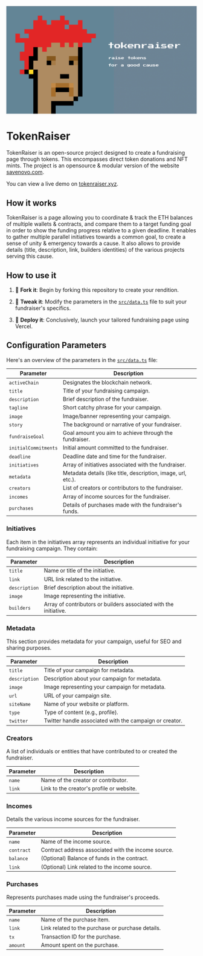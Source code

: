 ![tokenraiser](https://github.com/gwendall/tokenraiser/blob/main/public/banner.png?raw=true)
# TokenRaiser

TokenRaiser is an open-source project designed to create a fundraising page through tokens. This encompasses direct token donations and NFT mints. The project is an opensource & modular version of the website [savenovo.com](https://savenovo.com).

You can view a live demo on [tokenraiser.xyz](https://tokenraiser.xyz).

## How it works

TokenRaiser is a page allowing you to coordinate & track the ETH balances of multiple wallets & contracts, and compare them to a target funding goal in order to show the funding progress relative to a given deadline. It enables to gather multiple parallel initiatives towards a common goal, to create a sense of unity & emergency towards a cause. It also allows to provide details (title, description, link, builders identities) of the various projects serving this cause.

## How to use it
1. 🍴 **Fork it**: Begin by forking this repository to create your rendition.

2. 🔧 **Tweak it**: Modify the parameters in the [`src/data.ts`](./src/data.ts) file to suit your fundraiser's specifics.

3. 🚀 **Deploy it**: Conclusively, launch your tailored fundraising page using Vercel.

## Configuration Parameters
Here's an overview of the parameters in the [`src/data.ts`](./src/data.ts) file:

| Parameter            | Description                                                         |
|----------------------|---------------------------------------------------------------------|
| `activeChain`        | Designates the blockchain network.                                  |
| `title`              | Title of your fundraising campaign.                                 |
| `description`        | Brief description of the fundraiser.                                |
| `tagline`            | Short catchy phrase for your campaign.                              |
| `image`              | Image/banner representing your campaign.                            |
| `story`              | The background or narrative of your fundraiser.                     |
| `fundraiseGoal`      | Goal amount you aim to achieve through the fundraiser.              |
| `initialCommitments` | Initial amount committed to the fundraiser.                         |
| `deadline`           | Deadline date and time for the fundraiser.                          |
| `initiatives`        | Array of initiatives associated with the fundraiser.                |
| `metadata`           | Metadata details (like title, description, image, url, etc.).       |
| `creators`           | List of creators or contributors to the fundraiser.                 |
| `incomes`            | Array of income sources for the fundraiser.                         |
| `purchases`          | Details of purchases made with the fundraiser's funds.              |


### Initiatives
Each item in the initiatives array represents an individual initiative for your fundraising campaign. They contain:

| Parameter     | Description                                                   |
|---------------|---------------------------------------------------------------|
| `title`       | Name or title of the initiative.                               |
| `link`        | URL link related to the initiative.                            |
| `description` | Brief description about the initiative.                        |
| `image`       | Image representing the initiative.                             |
| `builders`    | Array of contributors or builders associated with the initiative. |

### Metadata
This section provides metadata for your campaign, useful for SEO and sharing purposes.

| Parameter     | Description                                                    |
|---------------|----------------------------------------------------------------|
| `title`       | Title of your campaign for metadata.                            |
| `description` | Description about your campaign for metadata.                   |
| `image`       | Image representing your campaign for metadata.                  |
| `url`         | URL of your campaign site.                                      |
| `siteName`    | Name of your website or platform.                               |
| `type`        | Type of content (e.g., profile).                                |
| `twitter`     | Twitter handle associated with the campaign or creator.         |

### Creators
A list of individuals or entities that have contributed to or created the fundraiser.

| Parameter | Description                               |
|-----------|-------------------------------------------|
| `name`    | Name of the creator or contributor.        |
| `link`    | Link to the creator's profile or website.  |

### Incomes
Details the various income sources for the fundraiser.

| Parameter  | Description                                                     |
|------------|-----------------------------------------------------------------|
| `name`     | Name of the income source.                                       |
| `contract` | Contract address associated with the income source.             |
| `balance`  | (Optional) Balance of funds in the contract.                    |
| `link`     | (Optional) Link related to the income source.                   |

### Purchases
Represents purchases made using the fundraiser's proceeds.

| Parameter | Description                                                  |
|-----------|--------------------------------------------------------------|
| `name`    | Name of the purchase item.                                    |
| `link`    | Link related to the purchase or purchase details.             |
| `tx`      | Transaction ID for the purchase.                              |
| `amount`  | Amount spent on the purchase.                                 |
